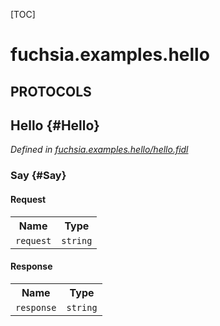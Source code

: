 [TOC]

# fuchsia.examples.hello


## **PROTOCOLS**

## Hello {#Hello}
*Defined in [fuchsia.examples.hello/hello.fidl](https://fuchsia.googlesource.com/fuchsia/+/master/topaz/runtime/dart_runner/examples/hello_app_dart/interfaces/hello.fidl#8)*


### Say {#Say}


#### Request
<table>
    <tr><th>Name</th><th>Type</th></tr>
    <tr>
            <td><code>request</code></td>
            <td>
                <code>string</code>
            </td>
        </tr></table>


#### Response
<table>
    <tr><th>Name</th><th>Type</th></tr>
    <tr>
            <td><code>response</code></td>
            <td>
                <code>string</code>
            </td>
        </tr></table>















